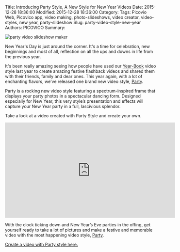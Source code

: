 Title: Introducing Party Style, A New Style for New Year Videos 
Date: 2015-12-28 18:36:00
Modified: 2015-12-28 18:36:00
Category: 
Tags: Picovio Web, Picovico app, video making, photo-slideshows, video creator, video-styles, new year, party-slideshow
Slug: party-video-style-new-year
Authors: PICOVICO
Summary:

![party video slideshow maker](https://www.dropbox.com/s/t87vmggojrnq877/party_blog_banner.jpg?dl=1)

New Year's Day is just around the corner. It's a time for celebration, new beginnings and most of all, reflection on all the ups and downs in life from the previous year.

It's been really amazing seeing how people have used our [Year-Book](https://web.picovico.com/en/video/styles/newyear) video style last year to create amazing festive flashback videos and shared them with their friends, family and dear ones. This year again, with a lot of enchanting flavors, we've released one brand new video style, [Party](https://web.picovico.com/en/video/styles/party).

Party is a rocking new video style featuring a spectrum-inspired frame that displays your party photos in a spectacular dancing form. Designed especially for New Year, this very style’s presentation and effects will capture your New Year party in a full, lascivious splendor.

Take a look at a video created with Party Style and create your own.

<iframe width="560" height="315" src="https://www.youtube.com/embed/VZ5Eai8xixg?rel=0" frameborder="0" allowfullscreen></iframe>

With the clock ticking down and New Year’s Eve parties in the offing, get yourself ready to take a lot of pictures and make a festive and memorable video with the most happening video style, [Party](https://web.picovico.com/en/video/styles/party).

[Create a video with Party style here.](https://web.picovico.com/en/register)

